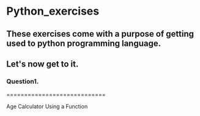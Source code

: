 # Python_exercises

## These exercises come with a purpose of getting used to python programming language. 

## Let's now get to it.

### Question1. 
============================

Age Calculator Using a Function

